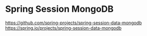 # Spring Session MongoDB

https://github.com/spring-projects/spring-session-data-mongodb  
https://spring.io/projects/spring-session-data-mongodb  
